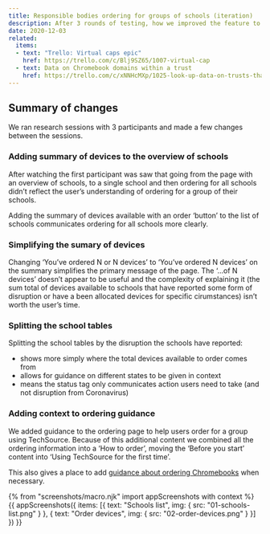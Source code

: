 ```yaml
---
title: Responsible bodies ordering for groups of schools (iteration)
description: After 3 rounds of testing, how we improved the feature to allow ordering for multiple schools (virtual caps)
date: 2020-12-03
related:
  items:
  - text: "Trello: Virtual caps epic"
    href: https://trello.com/c/Blj9SZ65/1007-virtual-cap
  - text: Data on Chromebook domains within a trust
    href: https://trello.com/c/xNNHcMXp/1025-look-up-data-on-trusts-that-have-set-different-chromebook-domain-names-for-their-schools
---
```


## Summary of changes

We ran research sessions with 3 participants and made a few changes between the sessions.

### Adding summary of devices to the overview of schools

After watching the first participant was saw that going from the page with an overview of schools, to a single school and then ordering for all schools didn’t reflect the user’s understanding of ordering for a group of their schools.

Adding the summary of devices available with an order ‘button’ to the list of schools communicates ordering for all schools more clearly.

### Simplifying the sumary of devices

Changing ‘You’ve ordered N or N devices’ to ‘You’ve ordered N devices’ on the summary simplifies the primary message of the page. The ‘...of N devices’ doesn’t appear to be useful and the complexity of explaining it (the sum total of devices available to schools that have reported some form of disruption or have a been allocated devices for specific cirumstances) isn’t worth the user’s time.

### Splitting the school tables

Splitting the school tables by the disruption the schools have reported:
- shows more simply where the total devices available to order comes from
- allows for guidance on different states to be given in context
- means the status tag only communicates action users need to take (and not disruption from Coronavirus)

### Adding context to ordering guidance

We added guidance to the ordering page to help users order for a group using TechSource. Because of this additional content we combined all the ordering information into a ‘How to order’, moving the ‘Before you start’ content into ‘Using TechSource for the first time’. 

This also gives a place to add [guidance about ordering Chromebooks](/rbs-ordering-chromebooks-for-multiple-domains) when necessary.

{% from "screenshots/macro.njk" import appScreenshots with context %}
{{ appScreenshots({
  items: [{
      text: "Schools list",
      img: { src: "01-schools-list.png" }
    }, {
      text: "Order devices",
      img: { src: "02-order-devices.png" }
    }]
}) }}
